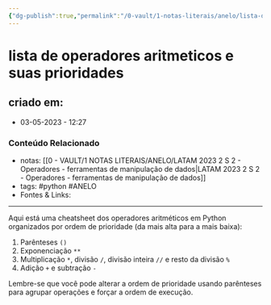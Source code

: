 ```yaml
---
{"dg-publish":true,"permalink":"/0-vault/1-notas-literais/anelo/lista-de-operadores-aritmeticos-e-suas-prioridades/","tags":["python","ANELO"],"dgHomeLink":true,"dgShowLocalGraph":true,"dgShowFileTree":true,"dgEnableSearch":true,"noteIcon":""}
---
```


# lista de operadores aritmeticos e suas prioridades

## criado em: 
-  03-05-2023 - 12:27

### Conteúdo Relacionado
- notas: [[0 - VAULT/1 NOTAS LITERAIS/ANELO/LATAM 2023 2 S 2 - Operadores - ferramentas de manipulação de dados\|LATAM 2023 2 S 2 - Operadores - ferramentas de manipulação de dados]]
- tags: #python #ANELO 
- Fontes & Links: 

---


Aqui está uma cheatsheet dos operadores aritméticos em Python organizados por ordem de prioridade (da mais alta para a mais baixa):

1. Parênteses `()`
2. Exponenciação `**`
3. Multiplicação `*`, divisão `/`, divisão inteira `//` e resto da divisão `%`
4. Adição `+` e subtração `-`

Lembre-se que você pode alterar a ordem de prioridade usando parênteses para agrupar operações e forçar a ordem de execução.